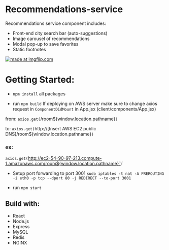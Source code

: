 # Recommendations-service

Recommendations service component includes:
- Front-end city search bar (auto-suggestions)
- Image carousel of recommendations
- Modal pop-up to save favorites
- Static footnotes

<a href="https://imgflip.com/gif/2yiis2"><img src="https://i.imgflip.com/2yiis2.gif" title="made at imgflip.com"/></a>

# Getting Started:

- `npm install` all packages

- run `npm build`
If deploying on AWS server make sure to change axios request in `ComponentDidMount` in App.jsx (client/components/App.jsx)

from: 
`axios.get(`/room${window.location.pathname}`) `

to:
`axios.get(`http://[Insert AWS EC2 public DNS]/room${window.location.pathname}`) `

### ex:
`axios.get(`http://ec2-54-90-97-213.compute-1.amazonaws.com/room${window.location.pathname}`)`

- Setup port forwarding to port 3001
`sudo iptables -t nat -A PREROUTING -i eth0 -p tcp --dport 80 -j REDIRECT --to-port 3001`

- run `npm start`

## Build with: 
- React 
- Node.js
- Express
- MySQL
- Redis
- NGINX
